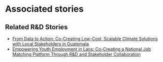 # Associated stories

<!-- !!DO NOT REMOVE!! start autogenerated hyperlinks -->
## Related R&D Stories
- [From Data to Action: Co-Creating Low-Cost, Scalable Climate Solutions with Local Stakeholders in Guatemala](../stories/?doc=Explorers_GTM)
- [Empowering Youth Employment in Laos: Co-Creating a National Job Matching Platform Through R&D and Stakeholder Collaboration](../stories/?doc=Explorers_LAO)
<!-- !!DO NOT REMOVE!! end autogenerated hyperlinks -->